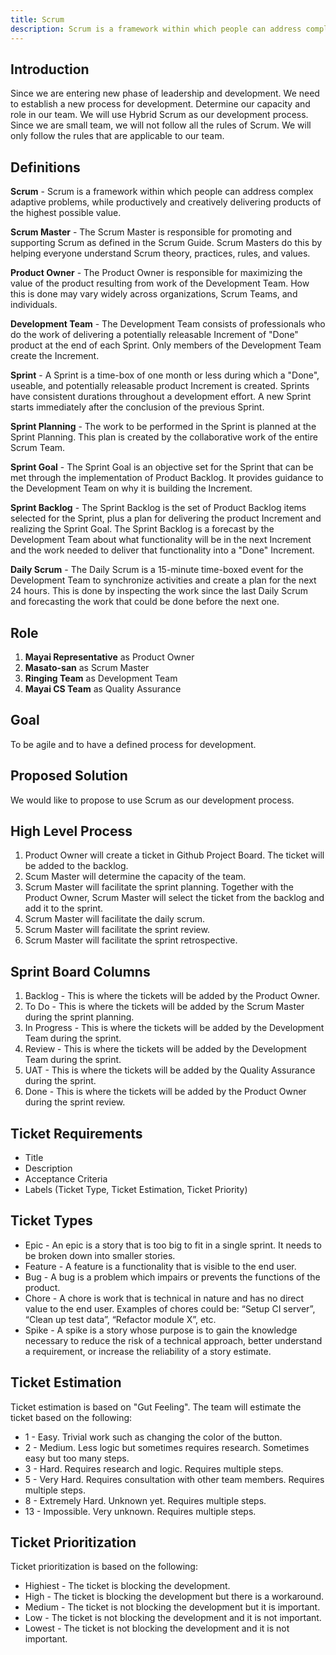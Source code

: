```yaml
---
title: Scrum
description: Scrum is a framework within which people can address complex adaptive problems, while productively and creatively delivering products of the highest possible value.
---
```


## Introduction

Since we are entering new phase of leadership and development. We need to establish a new process for development. Determine our capacity and role in our team. We will use Hybrid Scrum as our development process. Since we are small team, we will not follow all the rules of Scrum. We will only follow the rules that are applicable to our team.

## Definitions 

**Scrum** - Scrum is a framework within which people can address complex adaptive problems, while productively and creatively delivering products of the highest possible value.

**Scrum Master** - The Scrum Master is responsible for promoting and supporting Scrum as defined in the Scrum Guide. Scrum Masters do this by helping everyone understand Scrum theory, practices, rules, and values.

**Product Owner** - The Product Owner is responsible for maximizing the value of the product resulting from work of the Development Team. How this is done may vary widely across organizations, Scrum Teams, and individuals.

**Development Team** - The Development Team consists of professionals who do the work of delivering a potentially releasable Increment of "Done" product at the end of each Sprint. Only members of the Development Team create the Increment.

**Sprint** - A Sprint is a time-box of one month or less during which a "Done", useable, and potentially releasable product Increment is created. Sprints have consistent durations throughout a development effort. A new Sprint starts immediately after the conclusion of the previous Sprint.

**Sprint Planning** - The work to be performed in the Sprint is planned at the Sprint Planning. This plan is created by the collaborative work of the entire Scrum Team.

**Sprint Goal** - The Sprint Goal is an objective set for the Sprint that can be met through the implementation of Product Backlog. It provides guidance to the Development Team on why it is building the Increment.

**Sprint Backlog** - The Sprint Backlog is the set of Product Backlog items selected for the Sprint, plus a plan for delivering the product Increment and realizing the Sprint Goal. The Sprint Backlog is a forecast by the Development Team about what functionality will be in the next Increment and the work needed to deliver that functionality into a "Done" Increment.

**Daily Scrum** - The Daily Scrum is a 15-minute time-boxed event for the Development Team to synchronize activities and create a plan for the next 24 hours. This is done by inspecting the work since the last Daily Scrum and forecasting the work that could be done before the next one.

## Role
1. **Mayai Representative** as Product Owner
2. **Masato-san** as Scrum Master
3. **Ringing Team** as Development Team
4. **Mayai CS Team** as Quality Assurance
   
## Goal

To be agile and to have a defined process for development.

## Proposed Solution

We would like to propose to use Scrum as our development process.

## High Level Process

1. Product Owner will create a ticket in Github Project Board. The ticket will be added to the backlog. 
2. Scum Master will determine the capacity of the team. 
3. Scrum Master will facilitate the sprint planning. Together with the Product Owner, Scrum Master will select the ticket from the backlog and add it to the sprint.
4. Scrum Master will facilitate the daily scrum.
5. Scrum Master will facilitate the sprint review.
6. Scrum Master will facilitate the sprint retrospective.


## Sprint Board Columns

1. Backlog - This is where the tickets will be added by the Product Owner.
2. To Do - This is where the tickets will be added by the Scrum Master during the sprint planning.
3. In Progress - This is where the tickets will be added by the Development Team during the sprint.
4. Review - This is where the tickets will be added by the Development Team during the sprint.
5. UAT - This is where the tickets will be added by the Quality Assurance during the sprint.
6. Done - This is where the tickets will be added by the Product Owner during the sprint review.

## Ticket Requirements
- Title
- Description
- Acceptance Criteria
- Labels (Ticket Type, Ticket Estimation, Ticket Priority)

## Ticket Types

- Epic - An epic is a story that is too big to fit in a single sprint. It needs to be broken down into smaller stories.
- Feature - A feature is a functionality that is visible to the end user.
- Bug - A bug is a problem which impairs or prevents the functions of the product.
- Chore - A chore is work that is technical in nature and has no direct value to the end user. Examples of chores could be: “Setup CI server”, “Clean up test data”, “Refactor module X”, etc.
- Spike - A spike is a story whose purpose is to gain the knowledge necessary to reduce the risk of a technical approach, better understand a requirement, or increase the reliability of a story estimate.

## Ticket Estimation

Ticket estimation is based on "Gut Feeling". The team will estimate the ticket based on the following:

- 1 - Easy. Trivial work such as changing the color of the button. 
- 2 - Medium. Less logic but sometimes requires research. Sometimes easy but too many steps.
- 3 - Hard. Requires research and logic. Requires multiple steps. 
- 5 - Very Hard. Requires consultation with other team members. Requires multiple steps. 
- 8 - Extremely Hard. Unknown yet. Requires multiple steps. 
- 13 - Impossible. Very unknown. Requires multiple steps.

## Ticket Prioritization

Ticket prioritization is based on the following:

- Highiest - The ticket is blocking the development.
- High - The ticket is blocking the development but there is a workaround.
- Medium - The ticket is not blocking the development but it is important.
- Low - The ticket is not blocking the development and it is not important.
- Lowest - The ticket is not blocking the development and it is not important.
